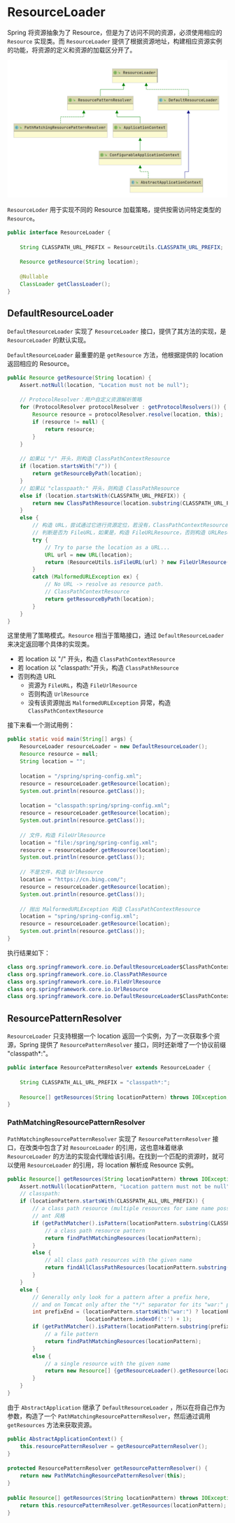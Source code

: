 # ResourceLoader

Spring 将资源抽象为了 Resource，但是为了访问不同的资源，必须使用相应的 `Resource` 实现类。而 `ResourceLoader` 提供了根据资源地址，构建相应资源实例的功能，将资源的定义和资源的加载区分开了。

![](../../../../../.gitbook/assets/resourceloader-ji-cheng-ti-xi-.png)

`ResourceLoder` 用于实现不同的 Resource 加载策略，提供按需访问特定类型的 `Resource`。

```java
public interface ResourceLoader {

    String CLASSPATH_URL_PREFIX = ResourceUtils.CLASSPATH_URL_PREFIX;

    Resource getResource(String location);

    @Nullable
    ClassLoader getClassLoader();
}
```

## DefaultResourceLoader

`DefaultResourceLoader` 实现了 `ResourceLoader` 接口，提供了其方法的实现，是 `ResourceLoader` 的默认实现。

`DefaultResourceLoader` 最重要的是 `getResource` 方法，他根据提供的 location 返回相应的 Resource。

```java
public Resource getResource(String location) {
    Assert.notNull(location, "Location must not be null");

    // ProtocolResolver：用户自定义资源解析策略
    for (ProtocolResolver protocolResolver : getProtocolResolvers()) {
        Resource resource = protocolResolver.resolve(location, this);
        if (resource != null) {
            return resource;
        }
    }

    // 如果以 "/" 开头，则构造 ClassPathContextResource
    if (location.startsWith("/")) {
        return getResourceByPath(location);
    }
    // 如果以 "classpaath:" 开头，则构造 ClassPathResource
    else if (location.startsWith(CLASSPATH_URL_PREFIX)) {
        return new ClassPathResource(location.substring(CLASSPATH_URL_PREFIX.length()), getClassLoader());
    }
    else {
        // 构造 URL，尝试通过它进行资源定位，若没有，ClassPathContextResource
        // 判断是否为 FileURL，如果是，构造 FileURLResource，否则构造 URLResource
        try {
            // Try to parse the location as a URL...
            URL url = new URL(location);
            return (ResourceUtils.isFileURL(url) ? new FileUrlResource(url) : new UrlResource(url));
        }
        catch (MalformedURLException ex) {
            // No URL -> resolve as resource path.
            // ClassPathContextResource
            return getResourceByPath(location);
        }
    }
}
```

这里使用了策略模式。`Resource` 相当于策略接口，通过 `DefaultResourceLoader` 来决定返回哪个具体的实现类。

* 若 location 以 "/" 开头，构造 `ClassPathContextResource`
* 若 location 以 "classpath:"开头，构造 `ClassPathResource`
* 否则构造 URL
  * 资源为 `FileURL`，构造 `FileUrlResource`
  * 否则构造 `UrlResource`
  * 没有该资源抛出 `MalformedURLException` 异常，构造 `ClassPathContextResource`

接下来看一个测试用例：

```java
public static void main(String[] args) {
    ResourceLoader resourceLoader = new DefaultResourceLoader();
    Resource resource = null;
    String location = "";

    location = "/spring/spring-config.xml";
    resource = resourceLoader.getResource(location);
    System.out.println(resource.getClass());

    location = "classpath:spring/spring-config.xml";
    resource = resourceLoader.getResource(location);
    System.out.println(resource.getClass());

    // 文件，构造 FileUrlResource
    location = "file:/spring/spring-config.xml";
    resource = resourceLoader.getResource(location);
    System.out.println(resource.getClass());

    // 不是文件，构造 UrlResource
    location = "https://cn.bing.com/";
    resource = resourceLoader.getResource(location);
    System.out.println(resource.getClass());

    // 抛出 MalformedURLException 构造 ClassPathContextResource
    location = "spring/spring-config.xml";
    resource = resourceLoader.getResource(location);
    System.out.println(resource.getClass());
}
```

执行结果如下：

```java
class org.springframework.core.io.DefaultResourceLoader$ClassPathContextResource
class org.springframework.core.io.ClassPathResource
class org.springframework.core.io.FileUrlResource
class org.springframework.core.io.UrlResource
class org.springframework.core.io.DefaultResourceLoader$ClassPathContextResource
```

## ResourcePatternResolver

`ResourceLoader` 只支持根据一个 location 返回一个实例，为了一次获取多个资源，Spring 提供了 `ResourcePatternResolver` 接口，同时还新增了一个协议前缀 "classpath\*:"。

```java
public interface ResourcePatternResolver extends ResourceLoader {

    String CLASSPATH_ALL_URL_PREFIX = "classpath*:";

    Resource[] getResources(String locationPattern) throws IOException;
}
```

### PathMatchingResourcePatternResolver

`PathMatchingResourcePatternResolver` 实现了 `ResourcePatternResolver` 接口，在改类中包含了对 `ResourceLoader` 的引用，这也意味着继承 `ResourceLoader` 的方法的实现会代理给该引用。在找到一个匹配的资源时，就可以使用 `ResourceLoader` 的引用，将 location 解析成 Resource 实例。

```java
public Resource[] getResources(String locationPattern) throws IOException {
    Assert.notNull(locationPattern, "Location pattern must not be null");
    // classpath:
    if (locationPattern.startsWith(CLASSPATH_ALL_URL_PREFIX)) {
        // a class path resource (multiple resources for same name possible)
        // ant 风格
        if (getPathMatcher().isPattern(locationPattern.substring(CLASSPATH_ALL_URL_PREFIX.length()))) {
            // a class path resource pattern
            return findPathMatchingResources(locationPattern);
        }
        else {
            // all class path resources with the given name
            return findAllClassPathResources(locationPattern.substring(CLASSPATH_ALL_URL_PREFIX.length()));
        }
    }
    else {
        // Generally only look for a pattern after a prefix here,
        // and on Tomcat only after the "*/" separator for its "war:" protocol.
        int prefixEnd = (locationPattern.startsWith("war:") ? locationPattern.indexOf("*/") + 1 :
                         locationPattern.indexOf(':') + 1);
        if (getPathMatcher().isPattern(locationPattern.substring(prefixEnd))) {
            // a file pattern
            return findPathMatchingResources(locationPattern);
        }
        else {
            // a single resource with the given name
            return new Resource[] {getResourceLoader().getResource(locationPattern)};
        }
    }
}
```

由于 `AbstractApplication` 继承了 `DefaultResourceLoader` ，所以在将自己作为参数，构造了一个 `PathMatchingResourcePatternResolver`，然后通过调用 `getResources` 方法来获取资源。

```java
public AbstractApplicationContext() {
    this.resourcePatternResolver = getResourcePatternResolver();
}

protected ResourcePatternResolver getResourcePatternResolver() {
    return new PathMatchingResourcePatternResolver(this);
}

public Resource[] getResources(String locationPattern) throws IOException {
    return this.resourcePatternResolver.getResources(locationPattern);
}
```

